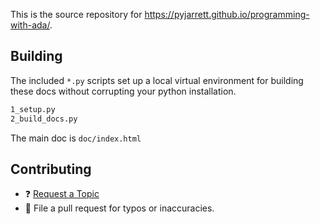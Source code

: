 This is the source repository for https://pyjarrett.github.io/programming-with-ada/.

## Building

The included `*.py` scripts set up a local virtual environment for building 
these docs without corrupting your python installation.

```bash
1_setup.py
2_build_docs.py
```

The main doc is `doc/index.html`

## Contributing

- ❓ [Request a Topic](https://github.com/pyjarrett/programming-with-ada/issues/new?assignees=&labels=&template=topic-request.md&title=%5BTOPIC%5D+)
- 📝 File a pull request for typos or inaccuracies.
